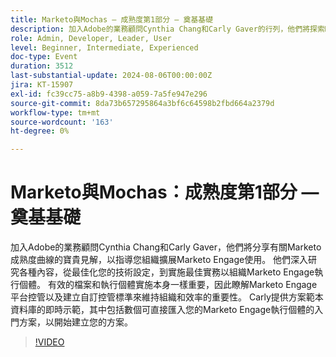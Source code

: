```yaml
---
title: Marketo與Mochas — 成熟度第1部分 — 奠基基礎
description: 加入Adobe的業務顧問Cynthia Chang和Carly Gaver的行列，他們將探索Marketo成熟度曲線，提供最佳化技術設定、實施最佳實務、維護有效檔案和平台控管的深入見解，並現場展示計畫範本庫。
role: Admin, Developer, Leader, User
level: Beginner, Intermediate, Experienced
doc-type: Event
duration: 3512
last-substantial-update: 2024-08-06T00:00:00Z
jira: KT-15907
exl-id: fc39cc75-a8b9-4398-a059-7a5fe947e296
source-git-commit: 8da73b657295864a3bf6c64598b2fbd664a2379d
workflow-type: tm+mt
source-wordcount: '163'
ht-degree: 0%

---
```


# Marketo與Mochas：成熟度第1部分 — 奠基基礎

加入Adobe的業務顧問Cynthia Chang和Carly Gaver，他們將分享有關Marketo成熟度曲線的寶貴見解，以指導您組織擴展Marketo Engage使用。 他們深入研究各種內容，從最佳化您的技術設定，到實施最佳實務以組織Marketo Engage執行個體。 有效的檔案和執行個體實施本身一樣重要，因此瞭解Marketo Engage平台控管以及建立自訂控管標準來維持組織和效率的重要性。 Carly提供方案範本資料庫的即時示範，其中包括數個可直接匯入您的Marketo Engage執行個體的入門方案，以開始建立您的方案。

>[!VIDEO](https://video.tv.adobe.com/v/3432499/?learn=on)
